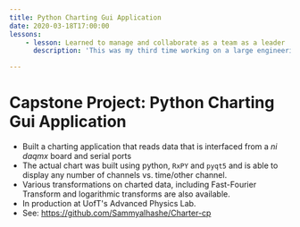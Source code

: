 ```yaml
---
title: Python Charting Gui Application
date: 2020-03-18T17:00:00
lessons:
    - lesson: Learned to manage and collaborate as a team as a leader
      description: 'This was my third time working on a large engineering project that had real-world implications. The first was a semester-long design project where my team designed a pre-flight briefing to help prevent injuries during a floatplane crash. The second was a semester-long project where my team and I built a robot that could scan pipes for "radioactive material" (it was actually just black dots). The robot would be entered into a competition at the end of the semester, in which we qualified :). During this project, it was the first time where I really learned how to be a leader. I held team meetings every Tuesday as a part status update and part organizational meeting. These meetings discussed topics such as what deadlines were approaching as well as an opportunity to discuss various design option/decisions with the team.'

---
```


# Capstone Project: Python Charting Gui Application

- Built a charting application that reads data that is interfaced from a _ni daqmx_ board and serial ports
- The actual chart was built using python, `RxPY` and `pyqt5` and is able to display any number of channels vs. time/other channel.
- Various transformations on charted data, including Fast-Fourier Transform and logarithmic transforms are also available.
- In production at UofT's Advanced Physics Lab.
- See: <a href="https://github.com/Sammyalhashe/Charter-cp">https://github.com/Sammyalhashe/Charter-cp</a>

